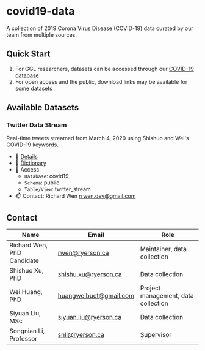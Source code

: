 # covid19-data

A collection of 2019 Corona Virus Disease (COVID-19) data curated by our team from multiple sources.

## Quick Start

1. For GGL researchers, datasets can be accessed through our [COVID-19 database](https://github.com/ryerson-ggl/covid19-database#quick-start)
2. For open access and the public, download links may be available for some datasets

## Available Datasets

### Twitter Data Stream

Real-time tweets streamed from March 4, 2020 using Shishuo and Wei's COVID-19 keywords.

* :page_facing_up: [Details](https://github.com/ryerson-ggl/covid19-data-twitter)
* :notebook_with_decorative_cover: [Dictionary](https://github.com/ryerson-ggl/covid19-data-twitter/blob/master/dictionaries/twitter_stream_raw_dictionary.csv)
* :key: Access
    * `Database`: covid19
    * `Schema`: public
    * `Table/View`: twitter_stream
* :mailbox: Contact: Richard Wen rrwen.dev@gmail.com

## Contact

| Name                        | Email                  | Role                                    |
|-----------------------------|------------------------|-----------------------------------------|
| Richard Wen, PhD Candidate  | rwen@ryerson.ca        | Maintainer, data collection             |
| Shishuo Xu, PhD             | shishu.xu@ryerson.ca   | Data collection                         |
| Wei Huang, PhD              | huangweibuct@gmail.com | Project management, data collection     |
| Siyuan Liu, MSc             | siyuan.liu@ryerson.ca  | Data collection                         |
| Songnian Li, Professor      | snli@ryerson.ca        | Supervisor                              |
